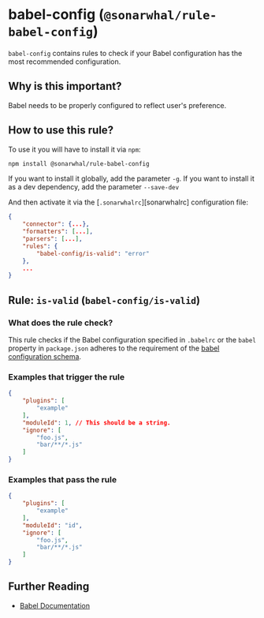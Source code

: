 # babel-config (`@sonarwhal/rule-babel-config`)

`babel-config` contains rules to check if your Babel configuration has
the most recommended configuration.

## Why is this important?

Babel needs to be properly configured to reflect user's preference.

## How to use this rule?

To use it you will have to install it via `npm`:

```bash
npm install @sonarwhal/rule-babel-config
```

If you want to install it globally, add the parameter `-g`.
If you want to install it as a dev dependency, add the parameter `--save-dev`

And then activate it via the [`.sonarwhalrc`][sonarwhalrc]
configuration file:

```json
{
    "connector": {...},
    "formatters": [...],
    "parsers": [...],
    "rules": {
        "babel-config/is-valid": "error"
    },
    ...
}
```

## Rule: `is-valid` (`babel-config/is-valid`)

### What does the rule check?

This rule checks if the Babel configuration specified in `.babelrc` or
the `babel` property in `package.json` adheres to the requirement of
the [babel configuration schema][babel config schema].

### Examples that **trigger** the rule

```json
{
    "plugins": [
        "example"
    ],
    "moduleId": 1, // This should be a string.
    "ignore": [
        "foo.js",
        "bar/**/*.js"
    ]
}
```

### Examples that **pass** the rule

```json
{
    "plugins": [
        "example"
    ],
    "moduleId": "id",
    "ignore": [
        "foo.js",
        "bar/**/*.js"
    ]
}

```

## Further Reading

* [Babel Documentation][babel documentation]

[babel config schema]: http://json.schemastore.org/babelrc
[babel documentation]: https://babeljs.io/docs/usage/babelrc/
